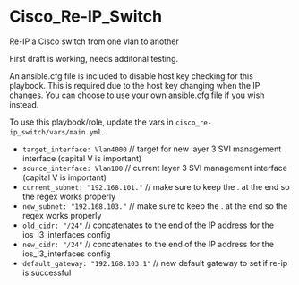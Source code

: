 # Cisco_Re-IP_Switch
Re-IP a Cisco switch from one vlan to another

First draft is working, needs additonal testing.

An ansible.cfg file is included to disable host key checking for this playbook. This is required due to the host key changing when the IP changes. You can choose to use your own ansible.cfg file if you wish instead.

To use this playbook/role, update the vars in ```cisco_re-ip_switch/vars/main.yml```.

* ```target_interface: Vlan4000``` // target for new layer 3 SVI management interface (capital V is important)
* ```source_interface: Vlan100``` // current layer 3 SVI management interface (capital V is important)
* ```current_subnet: "192.168.101."``` // make sure to keep the . at the end so the regex works properly
* ```new_subnet: "192.168.103."``` // make sure to keep the . at the end so the regex works properly
* ```old_cidr: "/24"``` // concatenates to the end of the IP address for the ios_l3_interfaces config
* ```new_cidr: "/24"``` // concatenates to the end of the IP address for the ios_l3_interfaces config
* ```default_gateway: "192.168.103.1"``` // new default gateway to set if re-ip is successful
